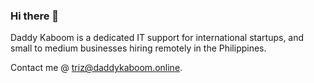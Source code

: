 ### Hi there 👋

Daddy Kaboom is a dedicated IT support for international startups, and small to medium businesses hiring remotely in the Philippines.

Contact me @ triz@daddykaboom.online.

